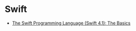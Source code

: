 # Swift

- [The Swift Programming Language (Swift 4.1): The Basics](https://developer.apple.com/library/content/documentation/Swift/Conceptual/Swift_Programming_Language/TheBasics.html)

